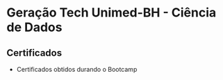 # Geração Tech Unimed-BH - Ciência de Dados

## **Certificados**
 - Certificados obtidos durando o Bootcamp
